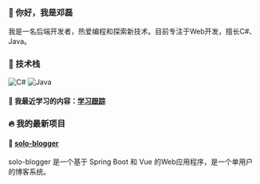 ### 👋 你好，我是邓磊
<!--
[![Linkedin Badge](https://img.shields.io/badge/-JohnDoe-blue?style=flat-square&logo=Linkedin&logoColor=white&link=https://www.linkedin.com/in/johndoe/)](https://www.linkedin.com/in/johndoe/)
[![Twitter Badge](https://img.shields.io/badge/-@johndoe-1ca0f1?style=flat-square&labelColor=1ca0f1&logo=twitter&logoColor=white&link=https://twitter.com/johndoe)](https://twitter.com/johndoe)
[![Gmail Badge](https://img.shields.io/badge/-johndoe@gmail.com-c14438?style=flat-square&logo=Gmail&logoColor=white&link=mailto:johndoe@gmail.com)](mailto:johndoe@gmail.com)-->

我是一名后端开发者，热爱编程和探索新技术。目前专注于Web开发，擅长C#、Java。


### 🧰 技术栈

![C#](https://img.shields.io/badge/-CSharp-black?style=flat-square&logo=CSharp)
![Java](https://img.shields.io/badge/-Java-black?style=flat-square&logo=Java)

#### 🚀 我最近学习的内容：[学习跟踪](https://github.com/denglei1024/learning-tracker.git)

### 🔥 我的最新项目

#### 🚀 [solo-blogger](https://github.com/denglei1024/solo-blogger.git)

solo-blogger 是一个基于 Spring Boot 和 Vue 的Web应用程序，是一个单用户的博客系统。
<!--
#### 🚀 [项目2名称](https://github.com/johndoe/project2)  

项目2是一款使用Python和Django框架开发的博客系统...

#### 🚀 [项目3名称](https://github.com/johndoe/project3)

项目3是一个基于Java的桌面应用程序,能够... -->
<!--
### ⚡ 最新文章

- [如何优化React应用的性能](https://johndoe.com/blog/react-perf-optimizations)
- [Node.js开发实践指南](https://johndoe.com/blog/node-guide)
- [Python数据分析入门](https://johndoe.com/blog/intro-to-data-analysis)
-->
<!--
---

### 📊 GitHub统计数据

<img align="left" src="https://github-readme-stats.vercel.app/api?username=denglei1024&show_icons=true&theme=tokyonight" />
<img align="left" src="https://github-readme-stats.vercel.app/api/top-langs/?username=denglei1024&theme=tokyonight" />
-->
